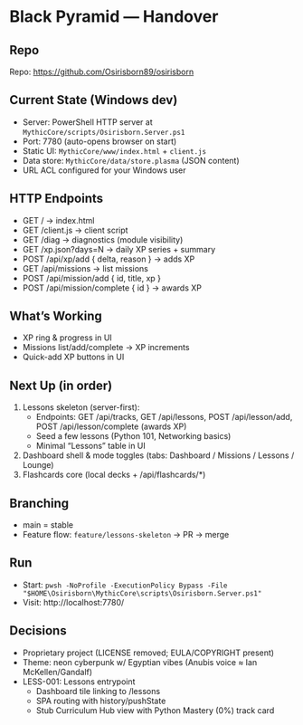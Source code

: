 # Black Pyramid — Handover

## Repo
Repo: https://github.com/Osirisborn89/osirisborn

## Current State (Windows dev)
- Server: PowerShell HTTP server at `MythicCore/scripts/Osirisborn.Server.ps1`
- Port: 7780 (auto-opens browser on start)
- Static UI: `MythicCore/www/index.html` + `client.js`
- Data store: `MythicCore/data/store.plasma` (JSON content)
- URL ACL configured for your Windows user

## HTTP Endpoints
- GET /                → index.html
- GET /client.js       → client script
- GET /diag            → diagnostics (module visibility)
- GET /xp.json?days=N  → daily XP series + summary
- POST /api/xp/add           { delta, reason } → adds XP
- GET  /api/missions         → list missions
- POST /api/mission/add      { id, title, xp }
- POST /api/mission/complete { id } → awards XP

## What’s Working
- XP ring & progress in UI
- Missions list/add/complete → XP increments
- Quick-add XP buttons in UI

## Next Up (in order)
1) Lessons skeleton (server-first):
   - Endpoints: GET /api/tracks, GET /api/lessons, POST /api/lesson/add, POST /api/lesson/complete (awards XP)
   - Seed a few lessons (Python 101, Networking basics)
   - Minimal “Lessons” table in UI
2) Dashboard shell & mode toggles (tabs: Dashboard / Missions / Lessons / Lounge)
3) Flashcards core (local decks + /api/flashcards/*)

## Branching
- main = stable
- Feature flow: `feature/lessons-skeleton` → PR → merge

## Run
- Start: `pwsh -NoProfile -ExecutionPolicy Bypass -File "$HOME\Osirisborn\MythicCore\scripts\Osirisborn.Server.ps1"`
- Visit: http://localhost:7780/

## Decisions
- Proprietary project (LICENSE removed; EULA/COPYRIGHT present)
- Theme: neon cyberpunk w/ Egyptian vibes (Anubis voice ≈ Ian McKellen/Gandalf)
- LESS-001: Lessons entrypoint
  - Dashboard tile linking to /lessons
  - SPA routing with history/pushState
  - Stub Curriculum Hub view with Python Mastery (0%) track card

